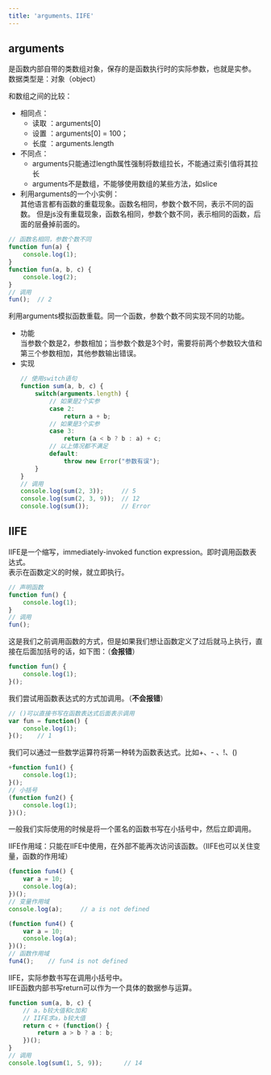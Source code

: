 ```yaml
---
title: 'arguments、IIFE'
---
```


## arguments
是函数内部自带的类数组对象，保存的是函数执行时的实际参数，也就是实参。<br>
数据类型是：对象（object）

和数组之间的比较：
- 相同点：
    - 读取 ：arguments[0]
    - 设置 ：arguments[0] = 100；
    - 长度 ：arguments.length
- 不同点：
    - arguments只能通过length属性强制将数组拉长，不能通过索引值将其拉长
    - arguments不是数组，不能够使用数组的某些方法，如slice
- 利用arguments的一个小实例：<br>
    其他语言都有函数的重载现象。函数名相同，参数个数不同，表示不同的函数。
    但是js没有重载现象，函数名相同，参数个数不同，表示相同的函数，后面的层叠掉前面的。

```js
// 函数名相同，参数个数不同
function fun(a) {
    console.log(1);
}
function fun(a, b, c) {
    console.log(2);
}
// 调用
fun();  // 2
```

利用arguments模拟函数重载。同一个函数，参数个数不同实现不同的功能。
- 功能 <br>
    当参数个数是2，参数相加；当参数个数是3个时，需要将前两个参数较大值和第三个参数相加，其他参数输出错误。
- 实现
    ```js
    // 使用switch语句
    function sum(a, b, c) {
        switch(arguments.length) {
            // 如果是2个实参
            case 2:
                return a + b;
            // 如果是3个实参
            case 3:
                return (a < b ? b : a) + c;
            // 以上情况都不满足
            default:
                throw new Error("参数有误");
        }
    }
    // 调用
    console.log(sum(2, 3));     // 5
    console.log(sum(2, 3, 9));  // 12
    console.log(sum());         // Error
    ```

## IIFE
IIFE是一个缩写，immediately-invoked function expression。即时调用函数表达式。<br>
表示在函数定义的时候，就立即执行。
```js
// 声明函数
function fun() {
    console.log(1);
}
// 调用
fun();
```
这是我们之前调用函数的方式，但是如果我们想让函数定义了过后就马上执行，直接在后面加括号的话，如下图：（**会报错**）
```js
function fun() {
    console.log(1);
}();
```
我们尝试用函数表达式的方式加调用。（**不会报错**）
```js
// ()可以直接书写在函数表达式后面表示调用
var fun = function() {
    console.log(1);
}();    // 1
```
我们可以通过一些数学运算符将第一种转为函数表达式。比如+、- 、!、()
```js
+function fun1() {
    console.log(1);
}();
// 小括号
(function fun2() {
    console.log(1);
})();
```
一般我们实际使用的时候是将一个匿名的函数书写在小括号中，然后立即调用。

IIFE作用域：只能在IIFE中使用，在外部不能再次访问该函数。（IIFE也可以关住变量，函数的作用域）
```js
(function fun4() {
    var a = 10;
    console.log(a);
})();
// 变量作用域
console.log(a);     // a is not defined
```
```js
(function fun4() {
    var a = 10;
    console.log(a);
})();
// 函数作用域
fun4();    // fun4 is not defined
```
IIFE，实际参数书写在调用小括号中。<br>
IIFE函数内部书写return可以作为一个具体的数据参与运算。
```js
function sum(a, b, c) {
    // a，b较大值和c加和
    // IIFE求a，b较大值
    return c + (function() {
        return a > b ? a : b;
    })();
}
// 调用
console.log(sum(1, 5, 9));      // 14
```
